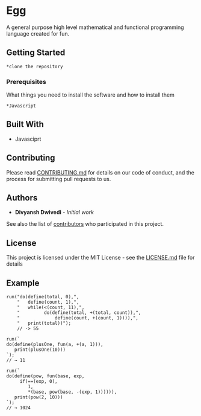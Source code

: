 # Egg

A general purpose high level mathematical and functional programming language created for fun.

## Getting Started
```
*clone the repository
```

### Prerequisites

What things you need to install the software and how to install them

```
*Javascript
```

## Built With

* Javasciprt

## Contributing

Please read [CONTRIBUTING.md](https://gist.github.com/PurpleBooth/b24679402957c63ec426) for details on our code of conduct, and the process for submitting pull requests to us.


## Authors

* **Divyansh Dwivedi** - *Initial work*

See also the list of [contributors](https://github.com/your/project/contributors) who participated in this project.

## License

This project is licensed under the MIT License - see the [LICENSE.md](LICENSE.md) file for details

## Example

```
run("do(define(total, 0),",
    "   define(count, 1),",
    "   while(<(count, 11),",
    "         do(define(total, +(total, count)),",
    "             define(count, +(count, 1)))),",
    "   print(total))");
	// -> 55
```

```
run(`
do(define(plusOne, fun(a, +(a, 1))),
   print(plusOne(10)))
`);
// → 11
```

```
run(`
do(define(pow, fun(base, exp,
     if(==(exp, 0),
        1,
        *(base, pow(base, -(exp, 1)))))),
   print(pow(2, 10)))
`);
// → 1024
```


